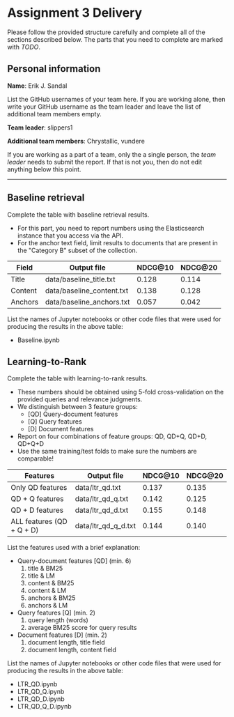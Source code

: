 # Assignment 3 Delivery

Please follow the provided structure carefully and complete all of the sections described below. The parts that you need to complete are marked with *TODO*.

## Personal information

**Name**: Erik J. Sandal

List the GitHub usernames of your team here. If you are working alone, then write your GitHub username as the team leader and leave the list of additional team members empty.

**Team leader**: slippers1

**Additional team members**: Chrystallic, vundere

If you are working as a part of a team, only the a single person, the *team leader* needs to submit the report. If that is not you, then do not edit anything below this point.

----

## Baseline retrieval

Complete the table with baseline retrieval results.

  - For this part, you need to report numbers using the Elasticsearch instance that you access via the API.
  - For the anchor text field, limit results to documents that are present in the "Category B" subset of the collection.

| **Field** | **Output file** | **NDCG@10** | **NDCG@20** |
| -- | -- | -- | -- |
| Title | data/baseline_title.txt | 0.128 | 0.114 |
| Content | data/baseline_content.txt | 0.138 | 0.128 |
| Anchors | data/baseline_anchors.txt | 0.057 | 0.042 |


List the names of Jupyter notebooks or other code files that were used for producing the results in the above table:
  - Baseline.ipynb


## Learning-to-Rank

Complete the table with learning-to-rank results.

  - These numbers should be obtained using 5-fold cross-validation on the provided queries and relevance judgments.
  - We distinguish between 3 feature groups:
      - [QD] Query-document features
      - [Q] Query features
      - [D] Document features
  - Report on four combinations of feature groups: QD, QD+Q, QD+D, QD+Q+D
  - Use the same training/test folds to make sure the numbers are comparable!

| **Features** | **Output file** | **NDCG@10** | **NDCG@20** |
| -- | -- | -- | -- |
| Only QD features | data/ltr_qd.txt | 0.137 | 0.135 |
| QD + Q features | data/ltr_qd_q.txt | 0.142 | 0.125 |
| QD + D features | data/ltr_qd_d.txt | 0.155 | 0.148 |
| ALL features (QD + Q + D) | data/ltr_qd_q_d.txt | 0.144 | 0.140 |


List the features used with a brief explanation:
  - Query-document features [QD] (min. 6)
    1. title & BM25
    2. title & LM
    3. content & BM25
    4. content & LM
    5. anchors & BM25
    6. anchors & LM
  - Query features [Q] (min. 2)
    1. query length (words)
    2. average BM25 score for query results
  - Document features [D] (min. 2)
    1. document length, title field
    2. document length, content field

List the names of Jupyter notebooks or other code files that were used for producing the results in the above table:
  - LTR_QD.ipynb
  - LTR_QD_Q.ipynb
  - LTR_QD_D.ipynb
  - LTR_QD_Q_D.ipynb
